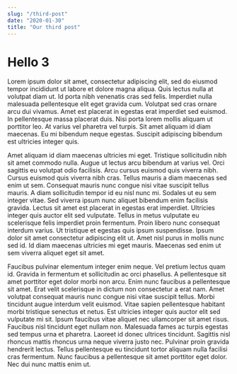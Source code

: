 ```yaml
---
slug: "/third-post"
date: "2020-01-30"
title: "Our third post"
---
```


# Hello 3

Lorem ipsum dolor sit amet, consectetur adipiscing elit, sed do eiusmod tempor incididunt ut labore et dolore magna aliqua. Quis lectus nulla at volutpat diam ut. Id porta nibh venenatis cras sed felis. Imperdiet nulla malesuada pellentesque elit eget gravida cum. Volutpat sed cras ornare arcu dui vivamus. Amet est placerat in egestas erat imperdiet sed euismod. In pellentesque massa placerat duis. Nisi porta lorem mollis aliquam ut porttitor leo. At varius vel pharetra vel turpis. Sit amet aliquam id diam maecenas. Eu mi bibendum neque egestas. Suscipit adipiscing bibendum est ultricies integer quis.

Amet aliquam id diam maecenas ultricies mi eget. Tristique sollicitudin nibh sit amet commodo nulla. Augue ut lectus arcu bibendum at varius vel. Orci sagittis eu volutpat odio facilisis. Arcu cursus euismod quis viverra nibh. Cursus euismod quis viverra nibh cras. Tellus mauris a diam maecenas sed enim ut sem. Consequat mauris nunc congue nisi vitae suscipit tellus mauris. A diam sollicitudin tempor id eu nisl nunc mi. Sodales ut eu sem integer vitae. Sed viverra ipsum nunc aliquet bibendum enim facilisis gravida. Lectus sit amet est placerat in egestas erat imperdiet. Ultricies integer quis auctor elit sed vulputate. Tellus in metus vulputate eu scelerisque felis imperdiet proin fermentum. Proin libero nunc consequat interdum varius. Ut tristique et egestas quis ipsum suspendisse. Ipsum dolor sit amet consectetur adipiscing elit ut. Amet nisl purus in mollis nunc sed id. Id diam maecenas ultricies mi eget mauris. Maecenas sed enim ut sem viverra aliquet eget sit amet.

Faucibus pulvinar elementum integer enim neque. Vel pretium lectus quam id. Gravida in fermentum et sollicitudin ac orci phasellus. A pellentesque sit amet porttitor eget dolor morbi non arcu. Enim nunc faucibus a pellentesque sit amet. Erat velit scelerisque in dictum non consectetur a erat nam. Amet volutpat consequat mauris nunc congue nisi vitae suscipit tellus. Morbi tincidunt augue interdum velit euismod. Vitae sapien pellentesque habitant morbi tristique senectus et netus. Est ultricies integer quis auctor elit sed vulputate mi sit. Ipsum faucibus vitae aliquet nec ullamcorper sit amet risus. Faucibus nisl tincidunt eget nullam non. Malesuada fames ac turpis egestas sed tempus urna et pharetra. Laoreet id donec ultrices tincidunt. Sagittis nisl rhoncus mattis rhoncus urna neque viverra justo nec. Pulvinar proin gravida hendrerit lectus. Tellus pellentesque eu tincidunt tortor aliquam nulla facilisi cras fermentum. Nunc faucibus a pellentesque sit amet porttitor eget dolor. Nec dui nunc mattis enim ut.